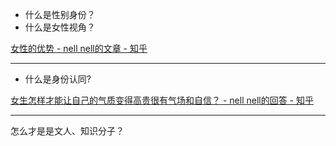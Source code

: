 - 什么是性别身份？
- 什么是女性视角？

[女性的优势 - nell nell的文章 - 知乎](https://zhuanlan.zhihu.com/p/698028001)

---

- 什么是身份认同?

[女生怎样才能让自己的气质变得高贵很有气场和自信？ - nell nell的回答 - 知乎](https://www.zhihu.com/question/297342809/answer/586101469)

---

怎么才是是文人、知识分子？

